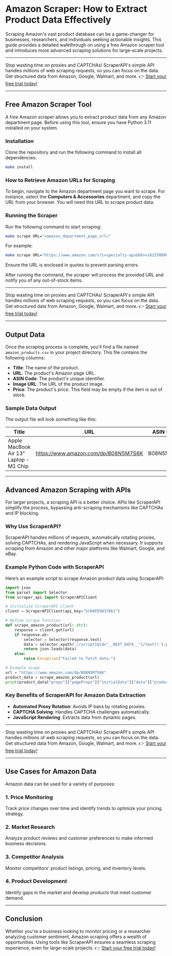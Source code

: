 
# Amazon Scraper: How to Extract Product Data Effectively

Scraping Amazon's vast product database can be a game-changer for businesses, researchers, and individuals seeking actionable insights. This guide provides a detailed walkthrough on using a free Amazon scraper tool and introduces more advanced scraping solutions for large-scale projects.

---

Stop wasting time on proxies and CAPTCHAs! ScraperAPI's simple API handles millions of web scraping requests, so you can focus on the data. Get structured data from Amazon, Google, Walmart, and more. 👉 [Start your free trial today!](https://bit.ly/Scraperapi)

---

## Free Amazon Scraper Tool

A free Amazon scraper allows you to extract product data from any Amazon department page. Before using this tool, ensure you have Python 3.11 installed on your system.

### Installation

Clone the repository and run the following command to install all dependencies:

```bash
make install
```

### How to Retrieve Amazon URLs for Scraping

To begin, navigate to the Amazon department page you want to scrape. For instance, select the **Computers & Accessories** department, and copy the URL from your browser. You will need this URL to scrape product data.

### Running the Scraper

Run the following command to start scraping:

```bash
make scrape URL="<amazon_department_page_url>"
```

For example:

```bash
make scrape URL="https://www.amazon.com/s?i=specialty-aps&bbn=16225009011&rh=n%3A%2116225009011%2Cn%3A541966&ref=nav_em__nav_desktop_sa_intl_computers_and_accessories_0_2_5_6"
```

Ensure the URL is enclosed in quotes to prevent parsing errors.

After running the command, the scraper will process the provided URL and notify you of any out-of-stock items.

---

Stop wasting time on proxies and CAPTCHAs! ScraperAPI's simple API handles millions of web scraping requests, so you can focus on the data. Get structured data from Amazon, Google, Walmart, and more. 👉 [Start your free trial today!](https://bit.ly/Scraperapi)

---

## Output Data

Once the scraping process is complete, you’ll find a file named `amazon_products.csv` in your project directory. This file contains the following columns:

- **Title**: The name of the product.
- **URL**: The product's Amazon page URL.
- **ASIN Code**: The product's unique identifier.
- **Image URL**: The URL of the product image.
- **Price**: The product's price. This field may be empty if the item is out of stock.

### Sample Data Output

The output file will look something like this:

| Title                                       | URL                                       | ASIN Code | Image URL                         | Price   |
|---------------------------------------------|-------------------------------------------|-----------|-----------------------------------|---------|
| Apple MacBook Air 13" Laptop - M1 Chip      | https://www.amazon.com/dp/B08N5M7S6K      | B08N5M7S6K| https://example.com/macbook.jpg  | $999.00 |

---

## Advanced Amazon Scraping with APIs

For larger projects, a scraping API is a better choice. APIs like ScraperAPI simplify the process, bypassing anti-scraping mechanisms like CAPTCHAs and IP blocking.

### Why Use ScraperAPI?

ScraperAPI handles millions of requests, automatically rotating proxies, solving CAPTCHAs, and rendering JavaScript when necessary. It supports scraping from Amazon and other major platforms like Walmart, Google, and eBay.

### Example Python Code with ScraperAPI

Here’s an example script to scrape Amazon product data using ScraperAPI:

```python
import json
from parsel import Selector
from scraper_api import ScraperAPIClient

# Initialize ScraperAPI client
client = ScraperAPIClient(api_key="SCRAPE9837861")

# Define scrape function
def scrape_amazon_product(url: str):
    response = client.get(url)
    if response.ok:
        selector = Selector(response.text)
        data = selector.xpath('//script[@id="__NEXT_DATA__"]/text()').get()
        return json.loads(data)
    else:
        raise Exception("Failed to fetch data.")

# Example usage
url = "https://www.amazon.com/dp/B08N5M7S6K"
product_data = scrape_amazon_product(url)
print(product_data["props"]["pageProps"]["initialData"]["data"]["product"])
```

### Key Benefits of ScraperAPI for Amazon Data Extraction

- **Automated Proxy Rotation**: Avoids IP bans by rotating proxies.
- **CAPTCHA Solving**: Handles CAPTCHA challenges automatically.
- **JavaScript Rendering**: Extracts data from dynamic pages.

---

Stop wasting time on proxies and CAPTCHAs! ScraperAPI's simple API handles millions of web scraping requests, so you can focus on the data. Get structured data from Amazon, Google, Walmart, and more. 👉 [Start your free trial today!](https://bit.ly/Scraperapi)

---

## Use Cases for Amazon Data

Amazon data can be used for a variety of purposes:

### 1. **Price Monitoring**
Track price changes over time and identify trends to optimize your pricing strategy.

### 2. **Market Research**
Analyze product reviews and customer preferences to make informed business decisions.

### 3. **Competitor Analysis**
Monitor competitors’ product listings, pricing, and inventory levels.

### 4. **Product Development**
Identify gaps in the market and develop products that meet customer demand.

---

## Conclusion

Whether you're a business looking to monitor pricing or a researcher analyzing customer sentiment, Amazon scraping offers a wealth of opportunities. Using tools like ScraperAPI ensures a seamless scraping experience, even for large-scale projects. 👉 [Start your free trial today!](https://bit.ly/Scraperapi)
